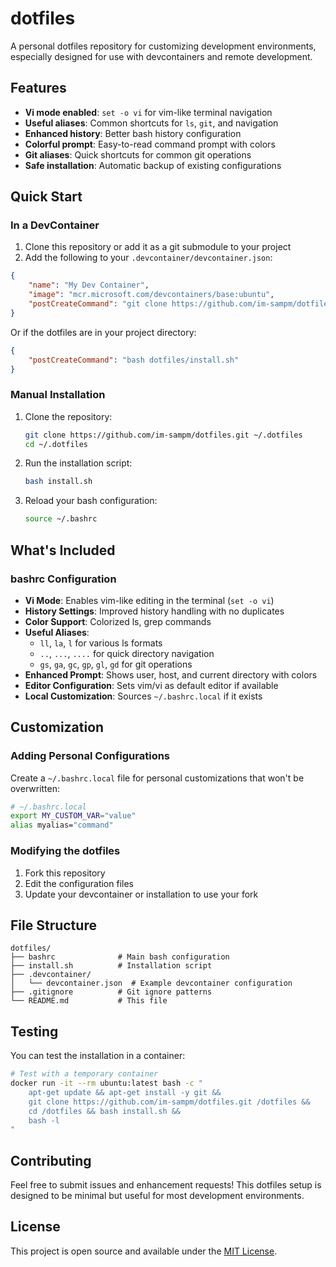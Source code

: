 # dotfiles

A personal dotfiles repository for customizing development environments, especially designed for use with devcontainers and remote development.

## Features

- **Vi mode enabled**: `set -o vi` for vim-like terminal navigation
- **Useful aliases**: Common shortcuts for `ls`, `git`, and navigation
- **Enhanced history**: Better bash history configuration
- **Colorful prompt**: Easy-to-read command prompt with colors
- **Git aliases**: Quick shortcuts for common git operations
- **Safe installation**: Automatic backup of existing configurations

## Quick Start

### In a DevContainer

1. Clone this repository or add it as a git submodule to your project
2. Add the following to your `.devcontainer/devcontainer.json`:

```json
{
    "name": "My Dev Container",
    "image": "mcr.microsoft.com/devcontainers/base:ubuntu",
    "postCreateCommand": "git clone https://github.com/im-sampm/dotfiles.git ~/.dotfiles && cd ~/.dotfiles && bash install.sh"
}
```

Or if the dotfiles are in your project directory:

```json
{
    "postCreateCommand": "bash dotfiles/install.sh"
}
```

### Manual Installation

1. Clone the repository:
   ```bash
   git clone https://github.com/im-sampm/dotfiles.git ~/.dotfiles
   cd ~/.dotfiles
   ```

2. Run the installation script:
   ```bash
   bash install.sh
   ```

3. Reload your bash configuration:
   ```bash
   source ~/.bashrc
   ```

## What's Included

### bashrc Configuration

- **Vi Mode**: Enables vim-like editing in the terminal (`set -o vi`)
- **History Settings**: Improved history handling with no duplicates
- **Color Support**: Colorized ls, grep commands
- **Useful Aliases**:
  - `ll`, `la`, `l` for various ls formats
  - `..`, `...`, `....` for quick directory navigation
  - `gs`, `ga`, `gc`, `gp`, `gl`, `gd` for git operations
- **Enhanced Prompt**: Shows user, host, and current directory with colors
- **Editor Configuration**: Sets vim/vi as default editor if available
- **Local Customization**: Sources `~/.bashrc.local` if it exists

## Customization

### Adding Personal Configurations

Create a `~/.bashrc.local` file for personal customizations that won't be overwritten:

```bash
# ~/.bashrc.local
export MY_CUSTOM_VAR="value"
alias myalias="command"
```

### Modifying the dotfiles

1. Fork this repository
2. Edit the configuration files
3. Update your devcontainer or installation to use your fork

## File Structure

```
dotfiles/
├── bashrc              # Main bash configuration
├── install.sh          # Installation script
├── .devcontainer/
│   └── devcontainer.json  # Example devcontainer configuration
├── .gitignore          # Git ignore patterns
└── README.md           # This file
```

## Testing

You can test the installation in a container:

```bash
# Test with a temporary container
docker run -it --rm ubuntu:latest bash -c "
    apt-get update && apt-get install -y git &&
    git clone https://github.com/im-sampm/dotfiles.git /dotfiles &&
    cd /dotfiles && bash install.sh &&
    bash -l
"
```

## Contributing

Feel free to submit issues and enhancement requests! This dotfiles setup is designed to be minimal but useful for most development environments.

## License

This project is open source and available under the [MIT License](LICENSE).